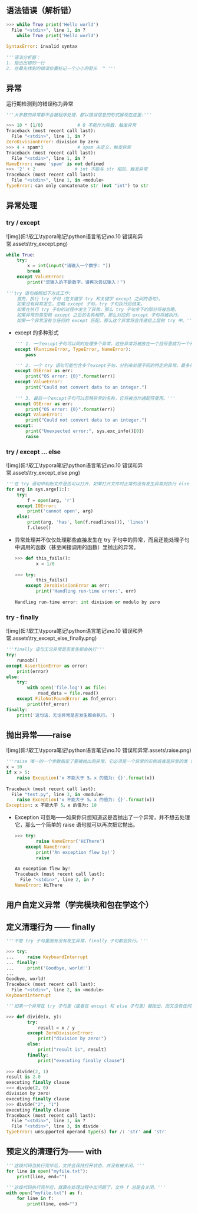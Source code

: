 ## 语法错误（解析错）

~~~python
>>> while True print('Hello world')
  File "<stdin>", line 1, in ?
    while True print('Hello world')
                   ^
SyntaxError: invalid syntax
    
'''语法分析器：
1. 指出出错的一行
2. 在最先找到的错误位置标记一个小小的箭头	^ '''
~~~

## 异常

运行期检测到的错误称为异常

~~~python
'''大多数的异常都不会被程序处理，都以错误信息的形式展现在这里:'''

>>> 10 * (1/0)             # 0 不能作为除数，触发异常
Traceback (most recent call last):
  File "<stdin>", line 1, in ?
ZeroDivisionError: division by zero
>>> 4 + spam*3             # spam 未定义，触发异常
Traceback (most recent call last):
  File "<stdin>", line 1, in ?
NameError: name 'spam' is not defined
>>> '2' + 2               # int 不能与 str 相加，触发异常
Traceback (most recent call last):
  File "<stdin>", line 1, in <module>
TypeError: can only concatenate str (not "int") to str
~~~

## 异常处理

### try / except

![img](E:\软工\typora笔记\python语言笔记\no.10 错误和异常.assets\try_except.png)

~~~python
while True:
    try:
        x = int(input("请输入一个数字: "))
        break
    except ValueError:
        print("您输入的不是数字，请再次尝试输入！")
        
'''try 语句按照如下方式工作:
	首先，执行 try 子句（在关键字 try 和关键字 except 之间的语句）。
	如果没有异常发生，忽略 except 子句，try 子句执行后结束。
	如果在执行 try 子句的过程中发生了异常，那么 try 子句余下的部分将被忽略。
	如果异常的类型和 except 之后的名称相符，那么对应的 except 子句将被执行。
	如果一个异常没有与任何的 except 匹配，那么这个异常将会传递给上层的 try 中。'''
~~~

* except 的多种形式

  ~~~python
  ''' 1. 一个except子句可以同时处理多个异常，这些异常将被放在一个括号里成为一个元组，例如:'''
  except (RuntimeError, TypeError, NameError):
      pass
  
  ''' 2. 一个 try 语句可能包含多个except子句，分别来处理不同的特定的异常。最多只有一个分支会被执行。'''
  except OSError as err:
      print("OS error: {0}".format(err))
  except ValueError:
      print("Could not convert data to an integer.")
      
  ''' 3. 最后一个except子句可以忽略异常的名称，它将被当作通配符使用。'''
  except OSError as err:
      print("OS error: {0}".format(err))
  except ValueError:
      print("Could not convert data to an integer.")
  except:
      print("Unexpected error:", sys.exc_info()[0])
      raise
  ~~~

### try / except ... else

![img](E:\软工\typora笔记\python语言笔记\no.10 错误和异常.assets\try_except_else.png)

~~~python
'''在 try 语句中判断文件是否可以打开，如果打开文件时正常的没有发生异常则执行 else 部分的语句'''
for arg in sys.argv[1:]:
    try:
        f = open(arg, 'r')
    except IOError:
        print('cannot open', arg)
    else:
        print(arg, 'has', len(f.readlines()), 'lines')
        f.close()
~~~

* 异常处理并不仅仅处理那些直接发生在 try 子句中的异常，而且还能处理子句中调用的函数（甚至间接调用的函数）里抛出的异常。

  ~~~python
  >>> def this_fails():
          x = 1/0
     
  >>> try:
          this_fails()
      except ZeroDivisionError as err:
          print('Handling run-time error:', err)
     
  Handling run-time error: int division or modulo by zero
  ~~~

### try  - finally

![img](E:\软工\typora笔记\python语言笔记\no.10 错误和异常.assets\try_except_else_finally.png)

~~~python 
'''finally 语句无论异常是否发生都会执行'''
try:
    runoob()
except AssertionError as error:
    print(error)
else:
    try:
        with open('file.log') as file:
            read_data = file.read()
    except FileNotFoundError as fnf_error:
        print(fnf_error)
finally:
    print('这句话，无论异常是否发生都会执行。')
~~~

## 抛出异常——raise

![img](E:\软工\typora笔记\python语言笔记\no.10 错误和异常.assets\raise.png)

~~~python
'''raise 唯一的一个参数指定了要被抛出的异常。它必须是一个异常的实例或者是异常的类（也就是 Exception 的子类）'''
x = 10
if x > 5:
    raise Exception('x 不能大于 5。x 的值为: {}'.format(x))
    
Traceback (most recent call last):
  File "test.py", line 3, in <module>
    raise Exception('x 不能大于 5。x 的值为: {}'.format(x))
Exception: x 不能大于 5。x 的值为: 10
~~~

* Exception 可忽略——如果你只想知道这是否抛出了一个异常，并不想去处理它，那么一个简单的 raise 语句就可以再次把它抛出。

  ~~~python
  >>> try:
          raise NameError('HiThere')
      except NameError:
          print('An exception flew by!')
          raise
     
  An exception flew by!
  Traceback (most recent call last):
    File "<stdin>", line 2, in ?
  NameError: HiThere
  ~~~

## 用户自定义异常（学完模块和包在学这个）



## 定义清理行为 —— finally

~~~python
'''不管 try 子句里面有没有发生异常，finally 子句都会执行。'''

>>> try:
...     raise KeyboardInterrupt
... finally:
...     print('Goodbye, world!')
...
Goodbye, world!
Traceback (most recent call last):
  File "<stdin>", line 2, in <module>
KeyboardInterrupt

'''如果一个异常在 try 子句里（或者在 except 和 else 子句里）被抛出，而又没有任何的 except 把它截住，那么这个异常会在 finally 子句执行后被抛出。'''

>>> def divide(x, y):
        try:
            result = x / y
        except ZeroDivisionError:
            print("division by zero!")
        else:
            print("result is", result)
        finally:
            print("executing finally clause")
   
>>> divide(2, 1)
result is 2.0
executing finally clause
>>> divide(2, 0)
division by zero!
executing finally clause
>>> divide("2", "1")
executing finally clause
Traceback (most recent call last):
  File "<stdin>", line 1, in ?
  File "<stdin>", line 3, in divide
TypeError: unsupported operand type(s) for /: 'str' and 'str'
~~~

## 预定义的清理行为—— with

~~~python
'''这段代码当执行完毕后，文件会保持打开状态，并没有被关闭。'''
for line in open("myfile.txt"):
    print(line, end="")
    
'''这段代码执行完毕后，就算在处理过程中出问题了，文件 f 总是会关闭。'''
with open("myfile.txt") as f:
    for line in f:
        print(line, end="")
~~~





